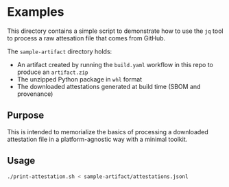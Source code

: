 # Examples
This directory contains a simple script to demonstrate how to use the `jq` tool to process a raw attesation file that comes from GitHub.

The `sample-artifact` directory holds:
* An artifact created by running the `build.yaml` workflow in this repo to produce an `artifact.zip`
* The unzipped Python package in `whl` format
* The downloaded attestations generated at build time (SBOM and provenance)

## Purpose
This is intended to memorialize the basics of processing a downloaded attestation file in a platform-agnostic way with a minimal toolkit.

## Usage
```sh
./print-attestation.sh < sample-artifact/attestations.jsonl
```
